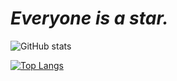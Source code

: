 # *Everyone is a star.*

![GitHub stats](https://github-readme-stats.vercel.app/api?username=TNTksals&show_icons=true&theme=tokyonight&hide_border=true)

[![Top Langs](https://github-readme-stats.vercel.app/api/top-langs/?username=TNTksals&layout=compact)](https://github.com/anuraghazra/github-readme-stats)

